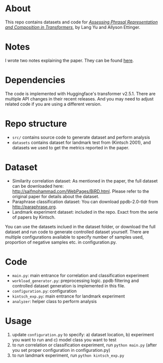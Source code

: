 # About
This repo contains datasets and code for [*Assessing Phrasal Representation and Composition in Transformers*](https://arxiv.org/abs/2010.03763), by Lang Yu and Allyson Ettinger.

# Notes
I wrote two notes explaining the paper. They can be found [here](https://timur-yu.medium.com/analyzing-contextualized-embeddings-in-bert-and-other-transformer-models-214377e74a17).
# Dependencies
The code is implemented with Huggingface's transformer v2.5.1. There are multiple API changes in their recent releases. And you may need to adjust related code if you are using a different version.
# Repo structure
- `src/` contains source code to generate dataset and perform analysis
- `datasets` contains dataset for landmark test from (Kintsch 2001), and datasets we used to get the metrics reported in the paper.
# Dataset
- Similarity correlation dataset: As mentioned in the paper, the full dataset can be downloaded here: http://saifmohammad.com/WebPages/BiRD.html. Please refer to the original paper for details about the dataset.
- Paraphrase classification dataset: You can download ppdb-2.0-tldr from http://paraphrase.org.
- Landmark experiment dataset: included in the repo. Exact from the serie of papers by Kintsch.

You can use the datasets inclued in the dataset folder, or download the full dataset and run code to generate controlled dataset yourself. There are multiple configurations available to specify number of samples used, proportion of negative samples etc. in configuration.py.
# Code
- `main.py`: main entrance for correlation and classification experiment
- `workload_generator.py`: preprocessing logic. ppdb filtering and controlled dataset generation is implemented in this file.
- `configuration.py`: configuration
- `kintsch_exp.py`: main entrance for landmark experiment
- `analyzer`: helper class to perform analysis
# Usage
1. update `configuration.py` to specify: a) dataset location, b) experiment you want to run and c) model class you want to test
2. to run correlation or classification experiment, run `python main.py` (after you set proper configuration in configuration.py)
3. to run landmark experiment, run `python kintsch_exp.py`